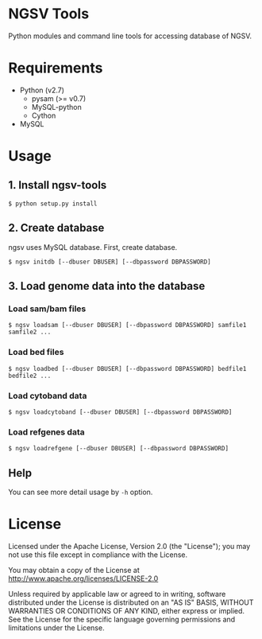 # NGSV Tools

Python modules and command line tools for accessing database of NGSV.

# Requirements

* Python (v2.7)
    * pysam (>= v0.7)
    * MySQL-python
    * Cython
* MySQL

# Usage

## 1. Install ngsv-tools

```
$ python setup.py install
```

## 2. Create database

ngsv uses MySQL database.
First, create database.

```
$ ngsv initdb [--dbuser DBUSER] [--dbpassword DBPASSWORD]
```

## 3. Load genome data into the database

### Load sam/bam files

```
$ ngsv loadsam [--dbuser DBUSER] [--dbpassword DBPASSWORD] samfile1 samfile2 ...
```

### Load bed files

```
$ ngsv loadbed [--dbuser DBUSER] [--dbpassword DBPASSWORD] bedfile1 bedfile2 ...
```

### Load cytoband data

```
$ ngsv loadcytoband [--dbuser DBUSER] [--dbpassword DBPASSWORD]
```

### Load refgenes data

```
$ ngsv loadrefgene [--dbuser DBUSER] [--dbpassword DBPASSWORD]
```

## Help

You can see more detail usage by `-h` option.

# License

Licensed under the Apache License, Version 2.0 (the "License"); you may not use this file except in compliance with the License.

You may obtain a copy of the License at http://www.apache.org/licenses/LICENSE-2.0

Unless required by applicable law or agreed to in writing, software distributed under the License is distributed on an "AS IS" BASIS, WITHOUT WARRANTIES OR CONDITIONS OF ANY KIND, either express or implied.
See the License for the specific language governing permissions and limitations under the License.
